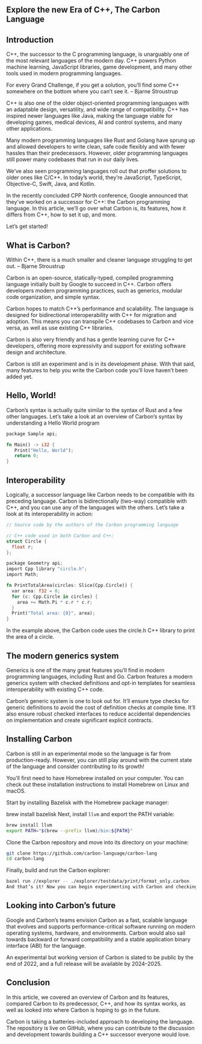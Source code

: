 ## Explore the new Era of C++, The Carbon Language

## Introduction
C++, the successor to the C programming language, is unarguably one of the most relevant languages of the modern day. C++ powers Python machine learning, JavaScript libraries, game development, and many other tools used in modern programming languages.

For every Grand Challenge, if you get a solution, you’ll find some C++ somewhere on the bottom where you can’t see it. – Bjarne Stroustrup

C++ is also one of the older object-oriented programming languages with an adaptable design, versatility, and wide range of compatibility. C++ has inspired newer languages like Java, making the language viable for developing games, medical devices, AI and control systems, and many other applications.

Many modern programming languages like Rust and Golang have sprung up and allowed developers to write clean, safe code flexibly and with fewer hassles than their predecessors. However, older programming languages still power many codebases that run in our daily lives.

We’ve also seen programming languages roll out that proffer solutions to older ones like C/C++. In today’s world, they’re JavaScript, TypeScript, Objective-C, Swift, Java, and Kotlin.

In the recently concluded CPP North conference, Google announced that they’ve worked on a successor for C++: the Carbon programming language. In this article, we’ll go over what Carbon is, its features, how it differs from C++, how to set it up, and more.

Let’s get started!

## What is Carbon?
Within C++, there is a much smaller and cleaner language struggling to get out. – Bjarne Stroustrup

Carbon is an open-source, statically-typed, compiled programming language initially built by Google to succeed in C++. Carbon offers developers modern programming practices, such as generics, modular code organization, and simple syntax.

Carbon hopes to match C++’s performance and scalability. The language is designed for bidirectional interoperability with C++ for migration and adoption. This means you can transpile C++ codebases to Carbon and vice versa, as well as use existing C++ libraries.

Carbon is also very friendly and has a gentle learning curve for C++ developers, offering more expressivity and support for existing software design and architecture.

Carbon is still an experiment and is in its development phase. With that said, many features to help you write the Carbon code you’ll love haven’t been added yet.

## Hello, World!

Carbon’s syntax is actually quite similar to the syntax of Rust and a few other languages. Let’s take a look at an overview of Carbon’s syntax by understanding a Hello World program

```rust
package Sample api;

fn Main() -> i32 {
   Print("Hello, World");
   return 0;
}
```

## Interoperability
Logically, a successor language like Carbon needs to be compatible with its preceding language. Carbon is bidirectionally (two-way) compatible with C++, and you can use any of the languages with the others. Let’s take a look at its interoperability in action:
```c++
// Source code by the authors of the Carbon programming language

// C++ code used in both Carbon and C++:
struct Circle {
  float r;
};
```
```rust
package Geometry api;
import Cpp library "circle.h";
import Math;

fn PrintTotalArea(circles: Slice(Cpp.Circle)) {
  var area: f32 = 0;
  for (c: Cpp.Circle in circles) {
    area += Math.Pi * c.r * c.r;
  }
  Print("Total area: {0}", area);
}
```
In the example above, the Carbon code uses the circle.h C++ library to print the area of a circle.

## The modern generics system
Generics is one of the many great features you’ll find in modern programming languages, including Rust and Go. Carbon features a modern generics system with checked definitions and opt-in templates for seamless interoperability with existing C++ code.

Carbon’s generic system is one to look out for. It’ll ensure type checks for generic definitions to avoid the cost of definition checks at compile time. It’ll also ensure robust checked interfaces to reduce accidental dependencies on implementation and create significant explicit contracts.



## Installing Carbon
Carbon is still in an experimental mode so the language is far from production-ready. However, you can still play around with the current state of the language and consider contributing to its growth!

You’ll first need to have Homebrew installed on your computer. You can check out these installation instructions to install Homebrew on Linux and macOS.

Start by installing Bazelisk with the Homebrew package manager:

brew install bazelisk
Next, install `llvm` and export the PATH variable:

```bash
brew install llvm
export PATH="$(brew --prefix llvm)/bin:${PATH}"
```

Clone the Carbon repository and move into its directory on your machine:
```bash
git clone https://github.com/carbon-language/carbon-lang
cd carbon-lang
```
Finally, build and run the Carbon explorer:
```bash
bazel run //explorer -- ./explorer/testdata/print/format_only.carbon
And that’s it! Now you can begin experimenting with Carbon and checking out how the language works.
```

## Looking into Carbon’s future
Google and Carbon’s teams envision Carbon as a fast, scalable language that evolves and supports performance-critical software running on modern operating systems, hardware, and environments. Carbon would also sail towards backward or forward compatibility and a stable application binary interface (ABI) for the language.

An experimental but working version of Carbon is slated to be public by the end of 2022, and a full release will be available by 2024–2025.

## Conclusion
In this article, we covered an overview of Carbon and its features, compared Carbon to its predecessor, C++, and how its syntax works, as well as looked into where Carbon is hoping to go in the future.

Carbon is taking a batteries-included approach to developing the language. The repository is live on GitHub, where you can contribute to the discussion and development towards building a C++ successor everyone would love.